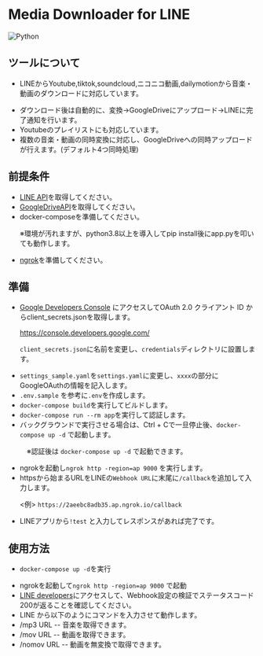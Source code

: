 # Media Downloader for LINE

![Python](https://img.shields.io/badge/Python-3.8+-orange)

## ツールについて
- LINEからYoutube,tiktok,soundcloud,ニコニコ動画,dailymotionから音楽・動画のダウンロードに対応しています。<p>
- ダウンロード後は自動的に、変換→GoogleDriveにアップロード→LINEに完了通知を行います。
- Youtubeのプレイリストにも対応しています。
- 複数の音楽・動画の同時変換に対応し、GoogleDriveへの同時アップロードが行えます。(デフォルト4つ同時処理)

## 前提条件
- [LINE API](https://developers.line.biz/console/)を取得してください。
- [GoogleDriveAPI](https://console.developers.google.com/apis/library/drive.googleapis.com)を取得してください。
- docker-composeを準備してください。<p>
※環境が汚れますが、python3.8以上を導入してpip install後にapp.pyを叩いても動作します。
- [ngrok](https://ngrok.com/)を準備してください。

## 準備
- [Google Developers Console](https://console.developers.google.com/) にアクセスしてOAuth 2.0 クライアント ID からclient_secrets.jsonを取得します。<p>
https://console.developers.google.com/<p>
`client_secrets.json`に名前を変更し、`credentials`ディレクトリに設置します。
- `settings_sample.yaml`を`settings.yaml`に変更し、`xxxx`の部分にGoogleOAuthの情報を記入します。
- `.env.sample` を参考に`.env`を作成します。
- `docker-compose build`を実行してビルドします。
- `docker-compose run --rm app`を実行して認証します。
- バックグラウンドで実行させる場合は、Ctrl + Cで一旦停止後、`docker-compose up -d` で起動します。<p>
　※認証後は `docker-compose up -d` で起動できます。
- ngrokを起動し`ngrok http -region=ap 9000` を実行します。
- httpsから始まるURLをLINEの`Webhook URL`に末尾に`/callback`を追加して入力します。<p>
  <例> `https://2aeebc8adb35.ap.ngrok.io/callback`
- LINEアプリから`!test` と入力してレスポンスがあれば完了です。
## 使用方法
- `docker-compose up -d`を実行<p>
- ngrokを起動して`ngrok http -region=ap 9000` で起動
- [LINE developers](https://developers.line.biz/console/)にアクセスして、Webhook設定の検証でステータスコード200が返ることを確認してください。
- LINE から以下のようにコマンドを入力させて動作します。
- /mp3 URL -- 音楽を取得できます。
- /mov URL -- 動画を取得できます。
- /nomov URL -- 動画を無変換で取得できます。